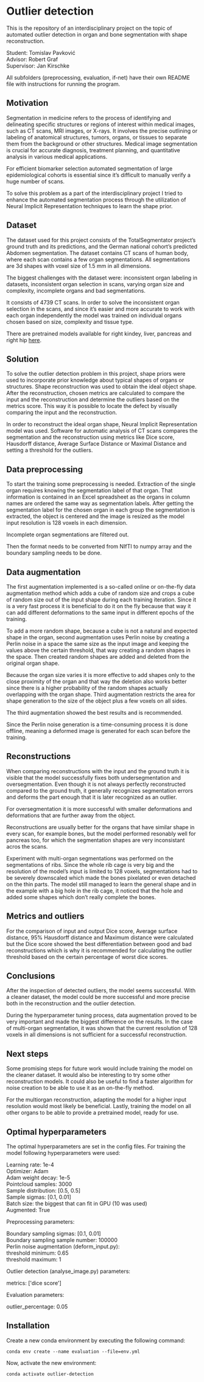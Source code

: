 # Outlier detection

This is the repository of an interdisciplinary project on the topic of automated outlier detection in organ and bone segmentation with shape reconstruction.

Student: Tomislav Pavković<br />
Advisor: Robert Graf<br />
Supervisor: Jan Kirschke<br />

All subfolders (preprocessing, evaluation, if-net) have their own README file with instructions for running the program.

## Motivation

Segmentation in medicine refers to the process of identifying and delineating specific structures or regions of interest within medical images, such as CT scans, MRI images, or X-rays. It involves the precise outlining or labeling of anatomical structures, tumors, organs, or tissues to separate them from the background or other structures. Medical image segmentation is crucial for accurate diagnosis, treatment planning, and quantitative analysis in various medical applications.

For efficient biomarker selection automated segmentation of large epidemiological cohorts is essential since it’s difficult to manually verify a huge number of scans.

To solve this problem as a part of the interdisciplinary project I tried to enhance the automated segmentation process through the utilization of Neural Implicit Representation techniques to learn the shape prior.

## Dataset

The dataset used for this project consists of the TotalSegmentator project’s ground truth and its predictions, and the German national cohort’s predicted Abdomen segmentation.
The dataset contains CT scans of human body, where each scan contains a few organ segmentations. All segmentations are 3d shapes with voxel size of 1.5 mm in all dimensions.

The biggest challenges with the dataset were: inconsistent organ labeling in datasets, inconsistent organ selection in scans, varying organ size and complexity, incomplete organs and bad segmentations.

It consists of 4739 CT scans. In order to solve the inconsistent organ selection in the scans, and since it’s easier and more accurate to work with each organ independently the model was trained on individual organs chosen based on size, complexity and tissue type.

There are pretrained models available for right kindey, liver, pancreas and right hip [here](https://drive.google.com/drive/folders/1G4yvbw-ClqmgoQ3VOxddSx0gK_nTQLlo?usp=sharing).

## Solution

To solve the outlier detection problem in this project, shape priors were used to incorporate prior knowledge about typical shapes of organs or structures.
Shape reconstruction was used to obtain the ideal object shape. After the reconstruction, chosen metrics are calculated to compare the input and the reconstruction and determine the outliers based on the metrics score. This way it is possible to locate the defect by visually comparing the input and the reconstruction.

In order to reconstruct the ideal organ shape, Neural Implicit Representation model was used.
Software for automatic analysis of CT scans compares the segmentation and the reconstruction using metrics like Dice score, Hausdorff distance, Average Surface Distance or Maximal Distance and setting a threshold for the outliers.

## Data preprocessing

To start the training some preprocessing is needed. Extraction of the single organ requires knowing the segmentation label of that organ. That information is contained in an Excel spreadsheet as the organs in column names are ordered the same way as segmentation labels. After getting the segmentation label for the chosen organ in each group the segmentation is extracted, the object is centered and the image is resized as the model input resolution is 128 voxels in each dimension. 

Incomplete organ segmentations are filtered out.

Then the format needs to be converted from NIfTI to numpy array and the boundary sampling needs to be done.

## Data augmentation

The first augmentation implemented is a so-called online or on-the-fly data augmentation method which adds a cube of random size and crops a cube of random size out of the input shape during each training iteration. 
Since it is a very fast process it is beneficial to do it on the fly because that way it can add different deformations to the same input in different epochs of the training.

To add a more random shape, because a cube is not a natural and expected shape in the organ, second augmentation uses Perlin noise by creating a Perlin noise in a space the same size as the input image and keeping the values above the certain threshold, that way creating a random shapes in the space. Then created random shapes are added and deleted from the original organ shape.

Because the organ size varies it is more effective to add shapes only to the close proximity of the organ and that way the deletion also works better since there is a higher probability of the random shapes actually overlapping with the organ shape. Third augmentation restricts the area for shape generation to the size of the object plus a few voxels on all sides.

The third augmentation showed the best results and is recommended.

Since the Perlin noise generation is a time-consuming process it is done offline, meaning a deformed image is generated for each scan before the training.

## Reconstructions

When comparing reconstructions with the input and the ground truth it is visible that the model successfully fixes both undersegmentation and oversegmentation. Even though it is not always perfectly reconstructed compared to the ground truth, it generally recognizes segmentation errors and deforms the part enough that it is later recognized as an outlier.

For oversegmentation it is more successful with smaller deformations and deformations that are further away from the object.

Reconstructions are usually better for the organs that have similar shape in every scan, for example bones, but the model performed resonably well for pancreas too, for which the segmentation shapes are very inconsistant acros the scans. 

Experiment with multi-organ segmentations was performed on the segmentations of ribs. Since the whole rib cage is very big and the resolution of the model’s input is limited to 128 voxels, segmentations had to be severely downscaled which made the bones pixelated or even detached on the thin parts. The model still managed to learn the general shape and in the example with a big hole in the rib cage, it noticed that the hole and added some shapes which don’t really complete the bones.

## Metrics and outliers

For the comparison of input and output Dice score, Average surface distance, 95% Hausdorff distance and Maximum distance were calculated but the Dice score showed the best differentiation between good and bad reconstructions which is why it is recommended for calculating the outlier threshold based on the certain percentage of worst dice scores. 

## Conclusions

After the inspection of detected outliers, the model seems successful. With a cleaner dataset, the model could be more successful and more precise both in the reconstruction and the outlier detection. 

During the hyperparameter tuning process, data augmentation proved to be very important and made the biggest difference on the results. In the case of multi-organ segmentation, it was shown that the current resolution of 128 voxels in all dimensions is not sufficient for a successful reconstruction. 

## Next steps

Some promising steps for future work would include training the model on the cleaner dataset. It would also be interesting to try some other reconstruction models.
It could also be useful to find a faster algorithm for noise creation to be able to use it as an on-the-fly method.

For the multiorgan reconstruction, adapting the model for a higher input resolution would most likely be beneficial.
Lastly, training the model on all other organs to be able to provide a pretrained model, ready for use.

## Optimal hyperparameters

The optimal hyperparameters are set in the config files.
For training the model following hyperparameters were used:

Learning rate: 1e-4<br />
Optimizer: Adam<br />
Adam weight decay: 1e-5<br />
Pointcloud samples: 3000<br />
Sample distribution: [0.5, 0.5]<br />
Sample sigmas: [0.1, 0.01]<br />
Batch size: the biggest that can fit in GPU (10 was used)<br />
Augmented: True<br />

Preprocessing parameters:

Boundary sampling sigmas: [0.1, 0.01]<br />
Boundary sampling sample number: 100000<br />
Perlin noise augmentation (deform_input.py):<br />
    threshold minimum: 0.65<br />
    threshold maximum: 1<br />

Outlier detection (analyse_image.py) parameters:

metrics: ['dice score']

Evaluation parameters:

outlier_percentage: 0.05

## Installation
Create a new conda environment by executing the following command:
```shell
conda env create --name evaluation --file=env.yml
```

Now, activate the new environment:
```shell
conda activate outlier-detection
```
